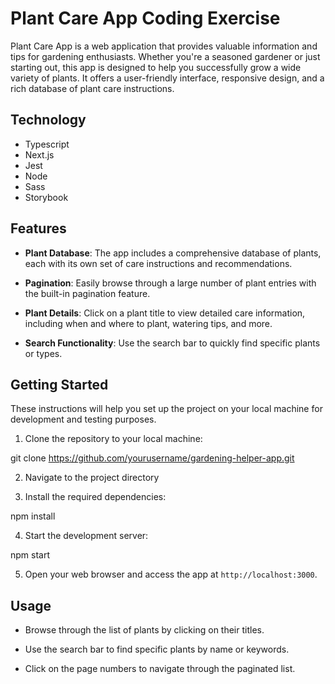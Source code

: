 # Plant Care App Coding Exercise

Plant Care App is a web application that provides valuable information and tips for gardening enthusiasts. Whether you're a seasoned gardener or just starting out, this app is designed to help you successfully grow a wide variety of plants. It offers a user-friendly interface, responsive design, and a rich database of plant care instructions. 

## Technology

- Typescript
- Next.js
- Jest
- Node
- Sass
- Storybook

## Features

- **Plant Database**: The app includes a comprehensive database of plants, each with its own set of care instructions and recommendations.

- **Pagination**: Easily browse through a large number of plant entries with the built-in pagination feature.

- **Plant Details**: Click on a plant title to view detailed care information, including when and where to plant, watering tips, and more.

- **Search Functionality**: Use the search bar to quickly find specific plants or types.

## Getting Started

These instructions will help you set up the project on your local machine for development and testing purposes.

1. Clone the repository to your local machine:

git clone https://github.com/yourusername/gardening-helper-app.git

2. Navigate to the project directory

3. Install the required dependencies:

npm install

4. Start the development server:

npm start

5. Open your web browser and access the app at `http://localhost:3000`.

## Usage

- Browse through the list of plants by clicking on their titles.

- Use the search bar to find specific plants by name or keywords.

- Click on the page numbers to navigate through the paginated list.
